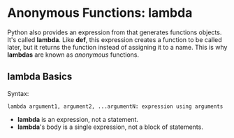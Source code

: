 # Anonymous Functions: lambda

Python also provides an expression from that generates functions objects. It's called **lambda**. Like **def**, this expression creates a function to be called later, but it returns the function instead of assigning it to a name. This is why **lambdas** are known as *anonymous* functions.

## lambda Basics

Syntax:

```
lambda argument1, argument2, ...argumentN: expression using arguments
```

- **lambda** is an expression, not a statement.
- **lambda**'s body is a single expression, not a block of statements.

